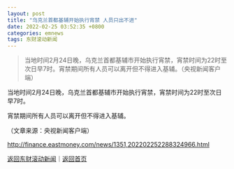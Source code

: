 ```yaml
---
layout: post
title: "乌克兰首都基辅开始执行宵禁 人员只出不进"
date: 2022-02-25 03:52:35 +0800
categories: emnews
tags: 东财滚动新闻
---
```

> 当地时间2月24日晚，乌克兰首都基辅市开始执行宵禁，宵禁时间为22时至次日早7时。宵禁期间所有人员可以离开但不得进入基辅。（央视新闻客户端）

<p>当地时间2月24日晚，乌克兰首都基辅市开始执行宵禁，宵禁时间为22时至次日早7时。</p><p>宵禁期间所有人员可以离开但不得进入基辅。</p><p class="em_media">（文章来源：央视新闻客户端）</p>

<http://finance.eastmoney.com/news/1351,202202252288324966.html>

[返回东财滚动新闻](//finews.withounder.com/emnews/)｜[返回首页](//finews.withounder.com/)